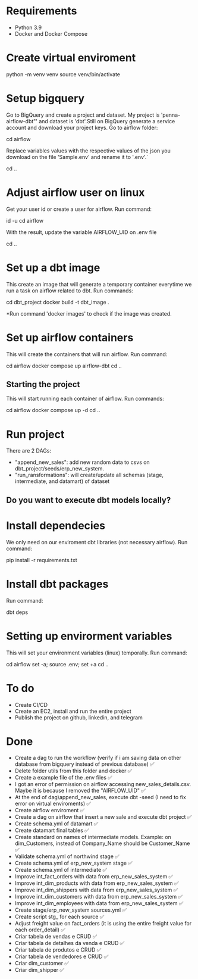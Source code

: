 # Requirements
  - Python 3.9
  - Docker and Docker Compose


# Create virtual enviroment
python -m venv venv
source venv/bin/activate


# Setup bigquery
Go to BigQuery and create a project and dataset. My project is 'penna-airflow-dbt"' and dataset is 'dbt'.Still on BigQuery generate a service account and download your project keys. Go to airflow folder:

cd airflow

Replace variables values with the respective values of the json you download on the file 'Sample.env' and rename it to '.env'.`

cd ..

# Adjust airflow user on linux
Get your user id or create a user for airflow. Run command:

id -u
cd airflow

With the result, update the variable AIRFLOW_UID on .env file

cd ..


# Set up a dbt image
This create an image that will generate a temporary container everytime we run a task on airflow related to dbt. Run commands:

cd dbt_project
docker build -t dbt_image .

*Run command 'docker images' to check if the image was created.

# Set up airflow containers
This will create the containers that will run airflow. Run command:

cd airflow
docker compose up airflow-dbt
cd ..


## Starting the project
This will start running each container of airflow. Run commands:

cd airflow
docker compose up -d
cd ..

# Run project
There are 2 DAGs:
  - "append_new_sales": add new random data to csvs on dbt_project/seeds/erp_new_system.
  - "run_ransformations": will create/update all schemas (stage, intermediate, and datamart) of dataset


## Do you want to execute dbt models locally?

# Install dependecies
We only need on our enviroment dbt libraries (not necessary airflow). Run command:

pip install -r requirements.txt


# Install dbt packages
Run command:

dbt deps

# Setting up envirorment variables
This will set your environment variables (linux) temporally. Run command:

cd airflow
set -a; source .env; set +a
cd ..


# To do
- Create CI/CD
- Create an EC2, install and run the entire project
- Publish the project on github, linkedin, and telegram

# Done
- Create a dag to run the workflow (verify if i am saving data on other database from bigquery instead of previous database) ✅
- Delete folder utils from this folder and docker ✅
- Create a example file of the .env files ✅
- I got an error of permission on airflow accessing new_sales_details.csv. Maybe it is because I removed the "AIRFLOW_UID" ✅
- At the end of dag\append_new_sales, execute dbt -seed (I need to fix error on virtual enviroments) ✅
- Create airflow enviroment ✅
- Create a dag on airflow that insert a new sale and execute dbt project ✅
- Create schema.yml of datamart ✅
- Create datamart final tables ✅
- Create standard on names of intermediate models. Example: on dim_Customers, instead of Company_Name should be Customer_Name ✅
- Validate schema.yml of northwind stage ✅
- Create schema.yml of erp_new_system stage ✅
- Create schema.yml of intermediate ✅
- Improve int_fact_orders with data from erp_new_sales_system ✅
- Improve int_dim_products with data from erp_new_sales_system ✅
- Improve int_dim_shippers with data from erp_new_sales_system ✅
- Improve int_dim_customers with data from erp_new_sales_system ✅
- Improve int_dim_employees with data from erp_new_sales_system ✅
- Create stage/erp_new_system sources.yml ✅
- Create script stg_ for each source ✅
- Adjust freight value on fact_orders (it is using the entire freight value for each order_detail) ✅
- Criar tabela de vendas e CRUD ✅
- Criar tabela de detalhes da venda e CRUD ✅
- Criar tabela de produtos e CRUD ✅
- Criar tabela de vendedores e CRUD ✅
- Criar dim_customer ✅
- Criar dim_shipper ✅